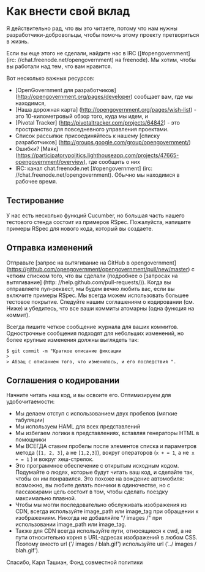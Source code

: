 # Как внести свой вклад

Я действительно рад, что вы это читаете, потому что нам нужны разработчики-добровольцы, чтобы помочь этому проекту претвориться в жизнь.

Если вы еще этого не сделали, найдите нас в IRC ([#opengovernment] (irc: //chat.freenode.net/opengovernment) на freenode). Мы хотим, чтобы вы работали над тем, что вам нравится.

Вот несколько важных ресурсов:

  * [OpenGovernment для разработчиков] (http://opengovernment.org/pages/developer) сообщает вам, где мы находимся,
  * [Наша дорожная карта] (http://opengovernment.org/pages/wish-list) - это 10-километровый обзор того, куда мы идем, и
  * [Pivotal Tracker] (http://pivotaltracker.com/projects/64842) - это пространство для повседневного управления проектами.
  * Список рассылки: присоединяйтесь к нашему [списку разработчиков] (http://groups.google.com/group/opengovernment/)
  * Ошибки? [Маяк] (https://participatorypolitics.lighthouseapp.com/projects/47665-opengovernment/overview), где сообщить о них
  * IRC: канал chat.freenode.net [#opengovernment] (irc: //chat.freenode.net/opengovernment). Обычно мы находимся в рабочее время.

## Тестирование

У нас есть несколько функций Cucumber, но большая часть нашего тестового стенда состоит из примеров RSpec. Пожалуйста, напишите примеры RSpec для нового кода, который вы создаете.

## Отправка изменений

Отправьте [запрос на вытягивание на GitHub в opengovernment] (https://github.com/opengovernment/opengovernment/pull/new/master) с четким списком того, что вы сделали (подробнее о [запросах на вытягивание] (http: //help.github.com/pull-requests/)). Когда вы отправляете пул-реквест, мы будем вечно любить вас, если вы включите примеры RSpec. Мы всегда можем использовать большее тестовое покрытие. Следуйте нашим соглашениям о кодировании (см. Ниже) и убедитесь, что все ваши коммиты атомарны (одна функция на коммит).

Всегда пишите четкое сообщение журнала для ваших коммитов. Однострочные сообщения подходят для небольших изменений, но более крупные изменения должны выглядеть так:

    $ git commit -m "Краткое описание фиксации
    > 
    > Абзац с описанием того, что изменилось, и его последствия ".

## Соглашения о кодировании

Начните читать наш код, и вы освоите его. Оптимизируем для удобочитаемости:

  * Мы делаем отступ с использованием двух пробелов (мягкие табуляции)
  * Мы используем HAML для всех представлений
  * Мы избегаем логики в представлениях, вставляя генераторы HTML в помощники
  * Мы ВСЕГДА ставим пробелы после элементов списка и параметров метода (`[1, 2, 3]`, а не `[1,2,3]`), вокруг операторов (`x + = 1`, а не` x + = 1` ) и вокруг хеш-стрелок.
  * Это программное обеспечение с открытым исходным кодом. Подумайте о людях, которые будут читать ваш код, и сделайте так, чтобы он им понравился. Это похоже на вождение автомобиля: возможно, вы любите делать пончики в одиночестве, но с пассажирами цель состоит в том, чтобы сделать поездку максимально плавной.
  * Чтобы мы могли последовательно обслуживать изображения из CDN, всегда используйте image_path или image_tag при обращении к изображениям. Никогда не добавляйте "/ images /" при использовании image_path или image_tag.
  * Также для CDN всегда используйте пути, относящиеся к cwd, а не пути относительно корня в URL-адресах изображений в любом CSS. Поэтому вместо url ('/ images / blah.gif') используйте url ('../ images / blah.gif').

Спасибо,
Карл Ташиан, Фонд совместной политики
